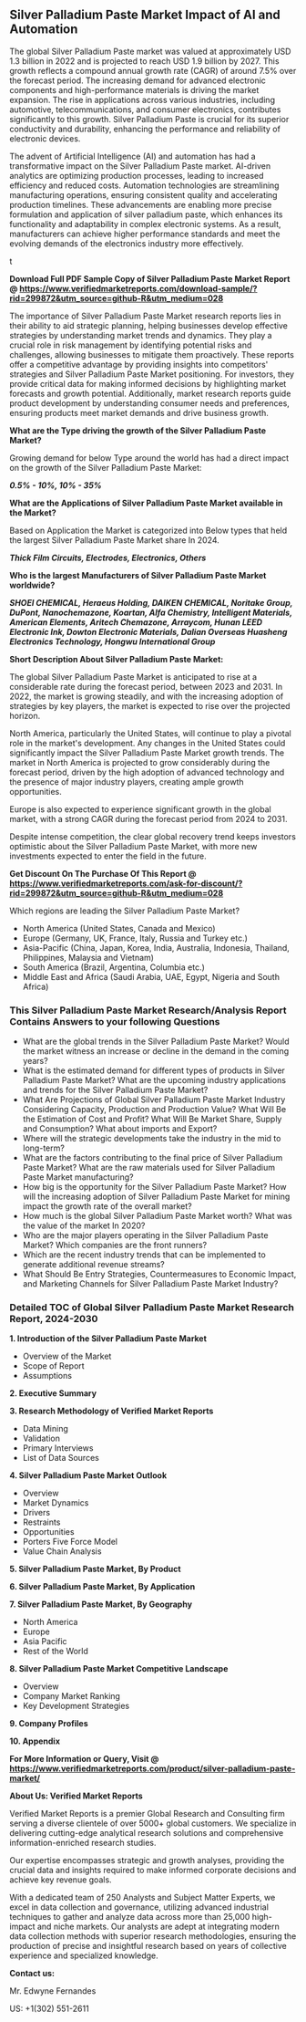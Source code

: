 <h2>Silver Palladium Paste Market Impact of AI and Automation</h2><p>The global Silver Palladium Paste market was valued at approximately USD 1.3 billion in 2022 and is projected to reach USD 1.9 billion by 2027. This growth reflects a compound annual growth rate (CAGR) of around 7.5% over the forecast period. The increasing demand for advanced electronic components and high-performance materials is driving the market expansion. The rise in applications across various industries, including automotive, telecommunications, and consumer electronics, contributes significantly to this growth. Silver Palladium Paste is crucial for its superior conductivity and durability, enhancing the performance and reliability of electronic devices.</p><p>The advent of Artificial Intelligence (AI) and automation has had a transformative impact on the Silver Palladium Paste market. AI-driven analytics are optimizing production processes, leading to increased efficiency and reduced costs. Automation technologies are streamlining manufacturing operations, ensuring consistent quality and accelerating production timelines. These advancements are enabling more precise formulation and application of silver palladium paste, which enhances its functionality and adaptability in complex electronic systems. As a result, manufacturers can achieve higher performance standards and meet the evolving demands of the electronics industry more effectively.</p>t</p><p id="" class=""><strong>Download Full PDF Sample Copy of Silver Palladium Paste Market Report @ <a href="https://www.verifiedmarketreports.com/download-sample/?rid=299872&utm_source=github-R&utm_medium=028" target="_blank">https://www.verifiedmarketreports.com/download-sample/?rid=299872&utm_source=github-R&utm_medium=028</a></strong></p><p>The importance of&nbsp;Silver Palladium Paste Market research reports lies in their ability to aid strategic planning, helping businesses develop effective strategies by understanding market trends and dynamics. They play a crucial role in risk management by identifying potential risks and challenges, allowing businesses to mitigate them proactively. These reports offer a competitive advantage by providing insights into competitors' strategies and Silver Palladium Paste Market positioning. For investors, they provide critical data for making informed decisions by highlighting market forecasts and growth potential. Additionally, market research reports guide product development by understanding consumer needs and preferences, ensuring products meet market demands and drive business growth.</p><p><strong>What are the&nbsp;Type driving the growth of the Silver Palladium Paste Market?</strong></p><p id="" class="">Growing demand for below Type around the world has had a direct impact on the growth of the Silver Palladium Paste Market:</p><em><strong>0.5% - 10%, 10% - 35%</strong></em></p><strong>What are the&nbsp;Applications&nbsp;of Silver Palladium Paste Market available in the Market?</strong></p><p id="" class="">Based on Application the Market is categorized into Below types that held the largest Silver Palladium Paste Market share In 2024.</p><em><strong>Thick Film Circuits, Electrodes, Electronics, Others</strong></em></p><strong>Who is the largest Manufacturers of Silver Palladium Paste Market worldwide?</strong></p><p><em><strong>SHOEI CHEMICAL, Heraeus Holding, DAIKEN CHEMICAL, Noritake Group, DuPont, Nanochemazone, Koartan, Alfa Chemistry, Intelligent Materials, American Elements, Aritech Chemazone, Arraycom, Hunan LEED Electronic Ink, Dowton Electronic Materials, Dalian Overseas Huasheng Electronics Technology, Hongwu International Group</strong></em></p><p id="" class=""><strong>Short Description About Silver Palladium Paste Market:</strong></p><p>The global Silver Palladium Paste Market is anticipated to rise at a considerable rate during the forecast period, between 2023 and 2031. In 2022, the market is growing steadily, and with the increasing adoption of strategies by key players, the market is expected to rise over the projected horizon.</p><p>North America, particularly the United States, will continue to play a pivotal role in the market's development. Any changes in the United States could significantly impact the Silver Palladium Paste Market growth trends. The market in North America is projected to grow considerably during the forecast period, driven by the high adoption of advanced technology and the presence of major industry players, creating ample growth opportunities.</p><p>Europe is also expected to experience significant growth in the global market, with a strong CAGR during the forecast period from 2024 to 2031.</p><p>Despite intense competition, the clear global recovery trend keeps investors optimistic about the Silver Palladium Paste Market, with more new investments expected to enter the field in the future.</p><p id="" class=""><strong>Get Discount On The Purchase Of This Report @ <a href="https://www.verifiedmarketreports.com/ask-for-discount/?rid=299872&utm_source=github-R&utm_medium=028" target="_blank">https://www.verifiedmarketreports.com/ask-for-discount/?rid=299872&utm_source=github-R&utm_medium=028</a></strong></p>Which regions are leading the Silver Palladium Paste Market?</p><ul><li>North America (United States, Canada and Mexico)</li><li>Europe (Germany, UK, France, Italy, Russia and Turkey etc.)</li><li>Asia-Pacific (China, Japan, Korea, India, Australia, Indonesia, Thailand, Philippines, Malaysia and Vietnam)</li><li>South America (Brazil, Argentina, Columbia etc.)</li><li>Middle East and Africa (Saudi Arabia, UAE, Egypt, Nigeria and South Africa)</li></ul><h3 id="" class="">This Silver Palladium Paste Market Research/Analysis Report Contains Answers to your following Questions</h3><ul><li>What are the global trends in the Silver Palladium Paste Market? Would the market witness an increase or decline in the demand in the coming years?</li><li>What is the estimated demand for different types of products in Silver Palladium Paste Market? What are the upcoming industry applications and trends for the Silver Palladium Paste Market?</li><li>What Are Projections of Global Silver Palladium Paste Market Industry Considering Capacity, Production and Production Value? What Will Be the Estimation of Cost and Profit? What Will Be Market Share, Supply and Consumption? What about imports and Export?</li><li>Where will the strategic developments take the industry in the mid to long-term?</li><li>What are the factors contributing to the final price of Silver Palladium Paste Market? What are the raw materials used for Silver Palladium Paste Market manufacturing?</li><li>How big is the opportunity for the Silver Palladium Paste Market? How will the increasing adoption of Silver Palladium Paste Market for mining impact the growth rate of the overall market?</li><li>How much is the global Silver Palladium Paste Market worth? What was the value of the market In 2020?</li><li>Who are the major players operating in the Silver Palladium Paste Market? Which companies are the front runners?</li><li>Which are the recent industry trends that can be implemented to generate additional revenue streams?</li><li>What Should Be Entry Strategies, Countermeasures to Economic Impact, and Marketing Channels for Silver Palladium Paste Market Industry?</li></ul><h3 id="" class="">Detailed TOC of Global Silver Palladium Paste Market Research Report, 2024-2030</h3><p id="" class=""><strong>1. Introduction of the Silver Palladium Paste Market</strong></p><ul><li>Overview of the Market</li><li>Scope of Report</li><li>Assumptions</li></ul><p id="" class=""><strong>2. Executive Summary</strong></p><p id="" class=""><strong>3. Research Methodology of Verified Market Reports</strong></p><ul><li>Data Mining</li><li>Validation</li><li>Primary Interviews</li><li>List of Data Sources</li></ul><p id="" class=""><strong>4. Silver Palladium Paste Market Outlook</strong></p><ul><li>Overview</li><li>Market Dynamics</li><li>Drivers</li><li>Restraints</li><li>Opportunities</li><li>Porters Five Force Model</li><li>Value Chain Analysis</li></ul><p id="" class=""><strong>5. Silver Palladium Paste Market, By Product</strong></p><p id="" class=""><strong>6. Silver Palladium Paste Market, By Application</strong></p><p id="" class=""><strong>7. Silver Palladium Paste Market, By Geography</strong></p><ul><li>North America</li><li>Europe</li><li>Asia Pacific</li><li>Rest of the World</li></ul><p id="" class=""><strong>8. Silver Palladium Paste Market Competitive Landscape</strong></p><ul><li>Overview</li><li>Company Market Ranking</li><li>Key Development Strategies</li></ul><p id="" class=""><strong>9. Company Profiles</strong></p><p id="" class=""><strong>10. Appendix</strong></p><p id="" class=""><strong>For More Information or Query, Visit @ <a href="https://www.verifiedmarketreports.com/product/silver-palladium-paste-market/" target="_blank">https://www.verifiedmarketreports.com/product/silver-palladium-paste-market/</a></strong></p><p id="" class=""><strong>About Us: Verified Market Reports</strong></p><p id="" class="">Verified Market Reports is a premier Global Research and Consulting firm serving a diverse clientele of over 5000+ global customers. We specialize in delivering cutting-edge analytical research solutions and comprehensive information-enriched research studies.</p><p id="" class="">Our expertise encompasses strategic and growth analyses, providing the crucial data and insights required to make informed corporate decisions and achieve key revenue goals.</p><p id="" class="">With a dedicated team of 250 Analysts and Subject Matter Experts, we excel in data collection and governance, utilizing advanced industrial techniques to gather and analyze data across more than 25,000 high-impact and niche markets. Our analysts are adept at integrating modern data collection methods with superior research methodologies, ensuring the production of precise and insightful research based on years of collective experience and specialized knowledge.</p><p id="" class=""><strong>Contact us:</strong></p><p id="" class="">Mr. Edwyne Fernandes</p><p id="" class="">US: +1(302) 551-2611</p>